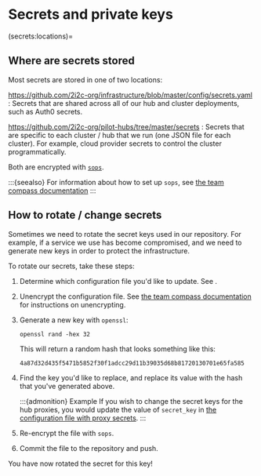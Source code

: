 # Secrets and private keys

(secrets:locations)=
## Where are secrets stored

Most secrets are stored in one of two locations:

https://github.com/2i2c-org/infrastructure/blob/master/config/secrets.yaml
: Secrets that are shared across all of our hub and cluster deployments, such as Auth0 secrets.

https://github.com/2i2c-org/pilot-hubs/tree/master/secrets
: Secrets that are specific to each cluster / hub that we run (one JSON file for each cluster). For example, cloud provider secrets to control the cluster programmatically.

Both are encrypted with [`sops`](https://github.com/mozilla/sops).

:::{seealso}
For information about how to set up `sops`, see [the team compass documentation](tc:secrets:sops)
:::

## How to rotate / change secrets

Sometimes we need to rotate the secret keys used in our repository.
For example, if a service we use has become compromised, and we need to generate new keys in order to protect the infrastructure.

To rotate our secrets, take these steps:

1. Determine which configuration file you'd like to update. See [](secrets:locations).
2. Unencrypt the configuration file. See [the team compass documentation](tc:secrets:sops) for instructions on unencrypting.
3. Generate a new key with `openssl`:
   
   ```
   openssl rand -hex 32
   ```
   
   This will return a random hash that looks something like this:

   ```
   4a87d32d435f5471b5852f30f1adcc29d11b39035d68b81720130701e65fa585
   ```

4. Find the key you'd like to replace, and replace its value with the hash that you've generated above.
   
   :::{admonition} Example
   If you wish to change the secret keys for the hub proxies, you would update the value of `secret_key` in [the configuration file with proxy secrets](https://github.com/2i2c-org/infrastructure/blob/master/config/secrets.yaml).
   :::

5. Re-encrypt the file with `sops`.
6. Commit the file to the repository and push.

You have now rotated the secret for this key!
